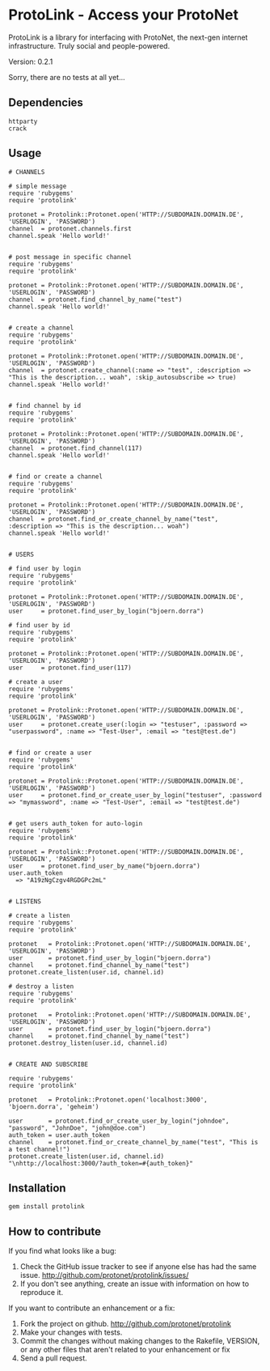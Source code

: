 # ProtoLink - Access your ProtoNet

ProtoLink is a library for interfacing with ProtoNet, the next-gen internet infrastructure. Truly social and people-powered.

Version: 0.2.1

Sorry, there are no tests at all yet...


## Dependencies

    httparty
    crack

## Usage

    # CHANNELS

    # simple message
    require 'rubygems'
    require 'protolink'

    protonet = Protolink::Protonet.open('HTTP://SUBDOMAIN.DOMAIN.DE', 'USERLOGIN', 'PASSWORD')
    channel  = protonet.channels.first
    channel.speak 'Hello world!'


    # post message in specific channel
    require 'rubygems'
    require 'protolink'

    protonet = Protolink::Protonet.open('HTTP://SUBDOMAIN.DOMAIN.DE', 'USERLOGIN', 'PASSWORD')
    channel  = protonet.find_channel_by_name("test")
    channel.speak 'Hello world!'


    # create a channel
    require 'rubygems'
    require 'protolink'

    protonet = Protolink::Protonet.open('HTTP://SUBDOMAIN.DOMAIN.DE', 'USERLOGIN', 'PASSWORD')
    channel  = protonet.create_channel(:name => "test", :description => "This is the description... woah", :skip_autosubscribe => true)
    channel.speak 'Hello world!'


    # find channel by id
    require 'rubygems'
    require 'protolink'

    protonet = Protolink::Protonet.open('HTTP://SUBDOMAIN.DOMAIN.DE', 'USERLOGIN', 'PASSWORD')
    channel  = protonet.find_channel(117)
    channel.speak 'Hello world!'


    # find or create a channel
    require 'rubygems'
    require 'protolink'

    protonet = Protolink::Protonet.open('HTTP://SUBDOMAIN.DOMAIN.DE', 'USERLOGIN', 'PASSWORD')
    channel  = protonet.find_or_create_channel_by_name("test", :description => "This is the description... woah")
    channel.speak 'Hello world!'


    # USERS

    # find user by login
    require 'rubygems'
    require 'protolink'

    protonet = Protolink::Protonet.open('HTTP://SUBDOMAIN.DOMAIN.DE', 'USERLOGIN', 'PASSWORD')
    user     = protonet.find_user_by_login("bjoern.dorra")

    # find user by id
    require 'rubygems'
    require 'protolink'

    protonet = Protolink::Protonet.open('HTTP://SUBDOMAIN.DOMAIN.DE', 'USERLOGIN', 'PASSWORD')
    user     = protonet.find_user(117)

    # create a user
    require 'rubygems'
    require 'protolink'

    protonet = Protolink::Protonet.open('HTTP://SUBDOMAIN.DOMAIN.DE', 'USERLOGIN', 'PASSWORD')
    user     = protonet.create_user(:login => "testuser", :password => "userpassword", :name => "Test-User", :email => "test@test.de")


    # find or create a user
    require 'rubygems'
    require 'protolink'

    protonet = Protolink::Protonet.open('HTTP://SUBDOMAIN.DOMAIN.DE', 'USERLOGIN', 'PASSWORD')
    user     = protonet.find_or_create_user_by_login("testuser", :password => "mymassword", :name => "Test-User", :email => "test@test.de")


    # get users auth_token for auto-login
    require 'rubygems'
    require 'protolink'

    protonet = Protolink::Protonet.open('HTTP://SUBDOMAIN.DOMAIN.DE', 'USERLOGIN', 'PASSWORD')
    user     = protonet.find_user_by_name("bjoern.dorra")
    user.auth_token
      => "A19zNgCzgv4RGDGPc2mL" 


    # LISTENS

    # create a listen
    require 'rubygems'
    require 'protolink'

    protonet   = Protolink::Protonet.open('HTTP://SUBDOMAIN.DOMAIN.DE', 'USERLOGIN', 'PASSWORD')
    user       = protonet.find_user_by_login("bjoern.dorra")
    channel    = protonet.find_channel_by_name("test")
    protonet.create_listen(user.id, channel.id)

    # destroy a listen
    require 'rubygems'
    require 'protolink'

    protonet   = Protolink::Protonet.open('HTTP://SUBDOMAIN.DOMAIN.DE', 'USERLOGIN', 'PASSWORD')
    user       = protonet.find_user_by_login("bjoern.dorra")
    channel    = protonet.find_channel_by_name("test")
    protonet.destroy_listen(user.id, channel.id)


    # CREATE AND SUBSCRIBE

    require 'rubygems'
    require 'protolink'

    protonet   = Protolink::Protonet.open('localhost:3000', 'bjoern.dorra', 'geheim')

    user       = protonet.find_or_create_user_by_login("johndoe", "password", "JohnDoe", "john@doe.com")
    auth_token = user.auth_token
    channel    = protonet.find_or_create_channel_by_name("test", "This is a test channel!")
    protonet.create_listen(user.id, channel.id)
    "\nhttp://localhost:3000/?auth_token=#{auth_token}"


## Installation

    gem install protolink


## How to contribute

If you find what looks like a bug:

1. Check the GitHub issue tracker to see if anyone else has had the same issue.
   http://github.com/protonet/protolink/issues/
2. If you don't see anything, create an issue with information on how to reproduce it.

If you want to contribute an enhancement or a fix:

1. Fork the project on github.
   http://github.com/protonet/protolink
2. Make your changes with tests.
3. Commit the changes without making changes to the Rakefile, VERSION, or any other files that aren't related to your enhancement or fix
4. Send a pull request.
